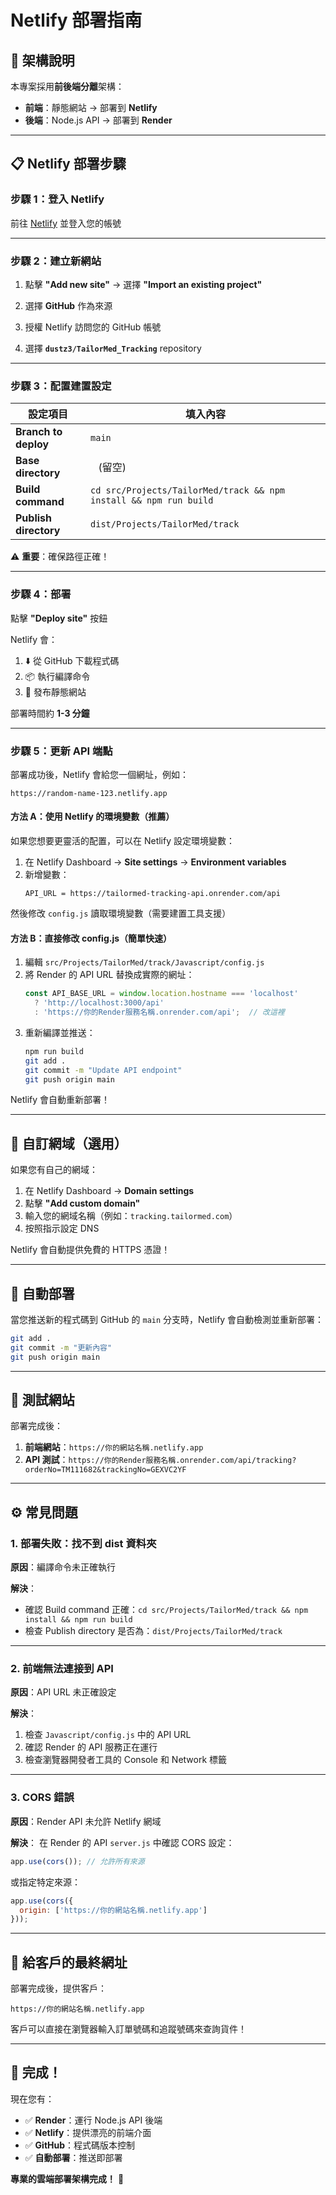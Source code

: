 # Netlify 部署指南

## 🎯 架構說明

本專案採用**前後端分離**架構：
- **前端**：靜態網站 → 部署到 **Netlify**
- **後端**：Node.js API → 部署到 **Render**

---

## 📋 Netlify 部署步驟

### 步驟 1：登入 Netlify

前往 [Netlify](https://app.netlify.com/) 並登入您的帳號

---

### 步驟 2：建立新網站

1. 點擊 **"Add new site"** → 選擇 **"Import an existing project"**

2. 選擇 **GitHub** 作為來源

3. 授權 Netlify 訪問您的 GitHub 帳號

4. 選擇 **`dustz3/TailorMed_Tracking`** repository

---

### 步驟 3：配置建置設定

| 設定項目 | 填入內容 |
|---------|---------|
| **Branch to deploy** | `main` |
| **Base directory** | ` ` (留空) |
| **Build command** | `cd src/Projects/TailorMed/track && npm install && npm run build` |
| **Publish directory** | `dist/Projects/TailorMed/track` |

⚠️ **重要**：確保路徑正確！

---

### 步驟 4：部署

點擊 **"Deploy site"** 按鈕

Netlify 會：
1. ⬇️ 從 GitHub 下載程式碼
2. 📦 執行編譯命令
3. 🚀 發布靜態網站

部署時間約 **1-3 分鐘**

---

### 步驟 5：更新 API 端點

部署成功後，Netlify 會給您一個網址，例如：
```
https://random-name-123.netlify.app
```

#### 方法 A：使用 Netlify 的環境變數（推薦）

如果您想要更靈活的配置，可以在 Netlify 設定環境變數：

1. 在 Netlify Dashboard → **Site settings** → **Environment variables**
2. 新增變數：
   ```
   API_URL = https://tailormed-tracking-api.onrender.com/api
   ```

然後修改 `config.js` 讀取環境變數（需要建置工具支援）

#### 方法 B：直接修改 config.js（簡單快速）

1. 編輯 `src/Projects/TailorMed/track/Javascript/config.js`
2. 將 Render 的 API URL 替換成實際的網址：
   ```javascript
   const API_BASE_URL = window.location.hostname === 'localhost' 
     ? 'http://localhost:3000/api'
     : 'https://你的Render服務名稱.onrender.com/api';  // 改這裡
   ```
3. 重新編譯並推送：
   ```bash
   npm run build
   git add .
   git commit -m "Update API endpoint"
   git push origin main
   ```

Netlify 會自動重新部署！

---

## 🎨 自訂網域（選用）

如果您有自己的網域：

1. 在 Netlify Dashboard → **Domain settings**
2. 點擊 **"Add custom domain"**
3. 輸入您的網域名稱（例如：`tracking.tailormed.com`）
4. 按照指示設定 DNS

Netlify 會自動提供免費的 HTTPS 憑證！

---

## 🔄 自動部署

當您推送新的程式碼到 GitHub 的 `main` 分支時，Netlify 會自動檢測並重新部署：

```bash
git add .
git commit -m "更新內容"
git push origin main
```

---

## 🧪 測試網站

部署完成後：

1. **前端網站**：`https://你的網站名稱.netlify.app`
2. **API 測試**：`https://你的Render服務名稱.onrender.com/api/tracking?orderNo=TM111682&trackingNo=GEXVC2YF`

---

## ⚙️ 常見問題

### 1. 部署失敗：找不到 dist 資料夾

**原因**：編譯命令未正確執行

**解決**：
- 確認 Build command 正確：`cd src/Projects/TailorMed/track && npm install && npm run build`
- 檢查 Publish directory 是否為：`dist/Projects/TailorMed/track`

---

### 2. 前端無法連接到 API

**原因**：API URL 未正確設定

**解決**：
1. 檢查 `Javascript/config.js` 中的 API URL
2. 確認 Render 的 API 服務正在運行
3. 檢查瀏覽器開發者工具的 Console 和 Network 標籤

---

### 3. CORS 錯誤

**原因**：Render API 未允許 Netlify 網域

**解決**：
在 Render 的 API `server.js` 中確認 CORS 設定：
```javascript
app.use(cors()); // 允許所有來源
```

或指定特定來源：
```javascript
app.use(cors({
  origin: ['https://你的網站名稱.netlify.app']
}));
```

---

## 📱 給客戶的最終網址

部署完成後，提供客戶：

```
https://你的網站名稱.netlify.app
```

客戶可以直接在瀏覽器輸入訂單號碼和追蹤號碼來查詢貨件！

---

## 🎉 完成！

現在您有：
- ✅ **Render**：運行 Node.js API 後端
- ✅ **Netlify**：提供漂亮的前端介面
- ✅ **GitHub**：程式碼版本控制
- ✅ **自動部署**：推送即部署

**專業的雲端部署架構完成！** 🚀



